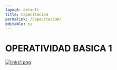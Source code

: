 ```yaml
---
layout: default
title: Capacitacion
permalink: /Capacitacion/
editable: si
---
```


# OPERATIVIDAD BASICA 1

[![links1.png](https://oasiserp-my.sharepoint.com/personal/martha_velasquez_oasiscom_com/_layouts/15/guestaccess.aspx?docid=107e08b0c42d44340866dc18f82a0670f&authkey=Ae87TUB6ptoSM1zEewv0KMc)](https://www.youtube.com/watch?v=TFgIEBF_pqI)









